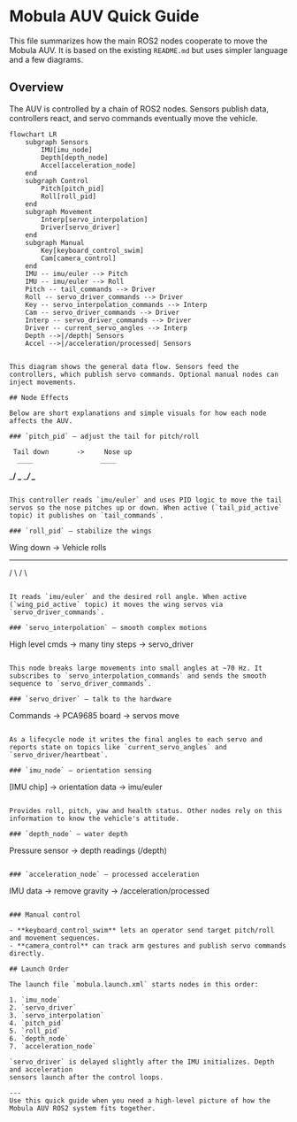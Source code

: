 # Mobula AUV Quick Guide

This file summarizes how the main ROS2 nodes cooperate to move the Mobula AUV. It is based on the existing `README.md` but uses simpler language and a few diagrams.

## Overview

The AUV is controlled by a chain of ROS2 nodes. Sensors publish data, controllers react, and servo commands eventually move the vehicle.

```mermaid
flowchart LR
    subgraph Sensors
        IMU[imu_node]
        Depth[depth_node]
        Accel[acceleration_node]
    end
    subgraph Control
        Pitch[pitch_pid]
        Roll[roll_pid]
    end
    subgraph Movement
        Interp[servo_interpolation]
        Driver[servo_driver]
    end
    subgraph Manual
        Key[keyboard_control_swim]
        Cam[camera_control]
    end
    IMU -- imu/euler --> Pitch
    IMU -- imu/euler --> Roll
    Pitch -- tail_commands --> Driver
    Roll -- servo_driver_commands --> Driver
    Key -- servo_interpolation_commands --> Interp
    Cam -- servo_driver_commands --> Driver
    Interp -- servo_driver_commands --> Driver
    Driver -- current_servo_angles --> Interp
    Depth -->|/depth| Sensors
    Accel -->|/acceleration/processed| Sensors
```
```

This diagram shows the general data flow. Sensors feed the controllers, which publish servo commands. Optional manual nodes can inject movements.

## Node Effects

Below are short explanations and simple visuals for how each node affects the AUV.

### `pitch_pid` – adjust the tail for pitch/roll

```
     Tail down       ->     Nose up
      ____                 ____
_____/    \_____     ____/    \____
```

This controller reads `imu/euler` and uses PID logic to move the tail servos so the nose pitches up or down. When active (`tail_pid_active` topic) it publishes on `tail_commands`.

### `roll_pid` – stabilize the wings

```
  Wing down  ->  Vehicle rolls
  ____            ____
 /    \          /    \
```

It reads `imu/euler` and the desired roll angle. When active (`wing_pid_active` topic) it moves the wing servos via `servo_driver_commands`.

### `servo_interpolation` – smooth complex motions

```
High level cmds -> many tiny steps -> servo_driver
```

This node breaks large movements into small angles at ~70 Hz. It subscribes to `servo_interpolation_commands` and sends the smooth sequence to `servo_driver_commands`.

### `servo_driver` – talk to the hardware

```
Commands -> PCA9685 board -> servos move
```

As a lifecycle node it writes the final angles to each servo and reports state on topics like `current_servo_angles` and `servo_driver/heartbeat`.

### `imu_node` – orientation sensing

```
[IMU chip] -> orientation data -> imu/euler
```

Provides roll, pitch, yaw and health status. Other nodes rely on this information to know the vehicle's attitude.

### `depth_node` – water depth

```
Pressure sensor -> depth readings (/depth)
```

### `acceleration_node` – processed acceleration

```
IMU data -> remove gravity -> /acceleration/processed
```

### Manual control

- **keyboard_control_swim** lets an operator send target pitch/roll and movement sequences.
- **camera_control** can track arm gestures and publish servo commands directly.

## Launch Order

The launch file `mobula.launch.xml` starts nodes in this order:

1. `imu_node`
2. `servo_driver`
3. `servo_interpolation`
4. `pitch_pid`
5. `roll_pid`
6. `depth_node`
7. `acceleration_node`

`servo_driver` is delayed slightly after the IMU initializes. Depth and acceleration
sensors launch after the control loops.

---
Use this quick guide when you need a high-level picture of how the Mobula AUV ROS2 system fits together.
